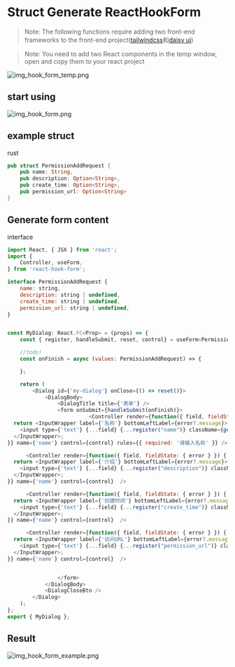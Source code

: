# Struct Generate ReactHookForm


> Note: The following functions require adding two front-end frameworks to the front-end project(<a href='https://tailwindcss.com/docs/installation/'>tailwindcss</a>和<a href='https://daisyui.com/'>daisy ui</a>)

> Note: You need to add two React components in the temp window, open and copy them to your react project
> 
![img_hook_form_temp.png](img_hook_form_temp.png)


## start using

![img_hook_form.png](img_hook_form.png)

## example struct





rust 

```Rust
pub struct PermissionAddRequest {
    pub name: String,
    pub description: Option<String>,
    pub create_time: Option<String>,
    pub permission_url: Option<String>
}
```

## Generate form content

interface
```Javascript
import React, { JSX } from 'react';
import {
    Controller, useForm,
} from 'react-hook-form';

interface PermissionAddRequest {
	name: string,
	description: string | undefined,
	create_time: string | undefined,
	permission_url: string | undefined,
}


const MyDialog: React.FC<Prop> = (props) => {
    const { register, handleSubmit, reset, control} = useForm<PermissionAddRequest>();

    //todo!
    const onFinish = async (values: PermissionAddRequest) => {

    };

    return (
        <Dialog id={'my-dialog'} onClose={() => reset()}>
            <DialogBody>
                <DialogTitle title={'表单'} />
                <form onSubmit={handleSubmit(onFinish)}>
                          <Controller render={function({ field, fieldState: { error } }) {
  return <InputWrapper label={'名称'} bottomLeftLabel={error?.message}>
    <input type={'text'} {...field} {...register("name")} className={get_input_class(error?.message)} placeholder={'name'}  />
  </InputWrapper>;
}} name={'name'} control={control} rules={{ required: '请输入名称' }} />

      <Controller render={function({ field, fieldState: { error } }) {
  return <InputWrapper label={'介绍'} bottomLeftLabel={error?.message}>
    <input type={'text'} {...field} {...register("description")} className={get_input_class(error?.message)} placeholder={'description'}  />
  </InputWrapper>;
}} name={'name'} control={control}  />

      <Controller render={function({ field, fieldState: { error } }) {
  return <InputWrapper label={'创建时间'} bottomLeftLabel={error?.message}>
    <input type={'text'} {...field} {...register("create_time")} className={get_input_class(error?.message)} placeholder={'create_time'}  />
  </InputWrapper>;
}} name={'name'} control={control}  />

      <Controller render={function({ field, fieldState: { error } }) {
  return <InputWrapper label={'访问URL'} bottomLeftLabel={error?.message}>
    <input type={'text'} {...field} {...register("permission_url")} className={get_input_class(error?.message)} placeholder={'permission_url'}  />
  </InputWrapper>;
}} name={'name'} control={control}  />


                </form>
            </DialogBody>
            <DialogCloseBtn />
        </Dialog>
    );
};
export { MyDialog };
```

## Result

![img_hook_form_example.png](img_hook_form_example.png)